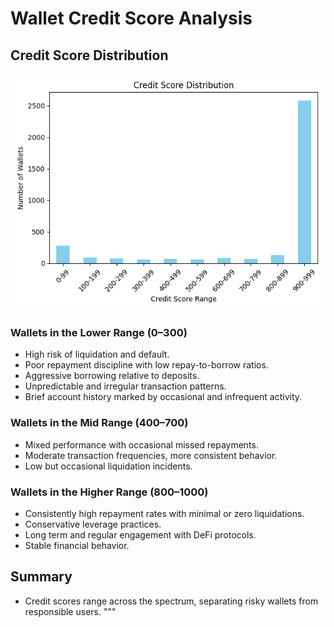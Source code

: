# Wallet Credit Score Analysis

## Credit Score Distribution

![Credit Score Distribution](credit_score_distribution.png)

### Wallets in the Lower Range (0–300)

- High risk of liquidation and default.
- Poor repayment discipline with low repay-to-borrow ratios.
- Aggressive borrowing relative to deposits.
- Unpredictable and irregular transaction patterns.
- Brief account history marked by occasional and infrequent activity.

### Wallets in the Mid Range (400–700)

- Mixed performance with occasional missed repayments.
- Moderate transaction frequencies, more consistent behavior.
- Low but occasional liquidation incidents.

### Wallets in the Higher Range (800–1000)

- Consistently high repayment rates with minimal or zero liquidations.
- Conservative leverage practices.
- Long term and regular engagement with DeFi protocols.
- Stable financial behavior.

## Summary

- Credit scores range across the spectrum, separating risky wallets from responsible users.
"""
